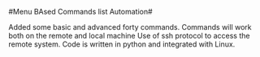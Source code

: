 #Menu BAsed Commands list Automation#

Added some basic and advanced forty commands.
Commands will work both on the remote and local machine
Use of ssh protocol to access the remote system.
Code is written in python and integrated with Linux.
